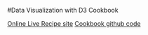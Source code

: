 
#Data Visualization with D3 Cookbook


[Online Live Recipe site](http://nickqizhu.github.io/d3-cookbook/)
[Cookbook github code](https://github.com/NickQiZhu/d3-cookbook)